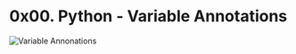 # 0x00. Python - Variable Annotations

![Variable Annonations](https://i.redd.it/y9y25tefi5401.png)


